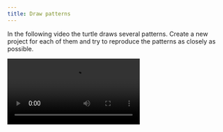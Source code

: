 ```yaml
---
title: Draw patterns
---
```


In the following video the turtle draws several patterns.
Create a new project for each of them and try to reproduce the patterns as closely as possible.

<video controls>
  <source src="patterns.mp4" type="video/mp4">
Your browser does not support the video tag.
</video>
